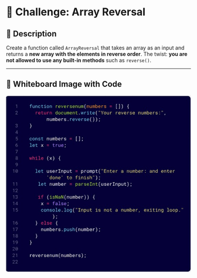 # 🧩 Challenge: Array Reversal

## 📝 Description
Create a function called `ArrayReversal` that takes an array as an input and returns a **new array with the elements in reverse order**. The twist: **you are not allowed to use any built-in methods** such as `reverse()`.

---

## 📸 Whiteboard Image with Code

![Array Reversal Whiteboard](../whiteboard-challenges/25dd94e3-06a9-4a49-ba2e-587be4071ae1.jfif)
